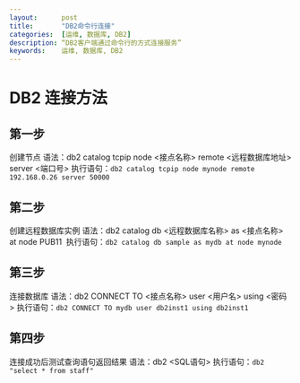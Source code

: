 ```yaml
---
layout:      post
title:       "DB2命令行连接"
categories:  [运维, 数据库, DB2]
description: “DB2客户端通过命令行的方式连接服务”
keywords:    运维, 数据库, DB2
---
```


# DB2 连接方法
## 第一步
创建节点 语法：db2 catalog tcpip node <接点名称> remote <远程数据库地址> server <端口号>
执行语句：`db2 catalog tcpip node mynode remote 192.168.0.26 server 50000`
## 第二步
创建远程数据库实例 语法：db2 catalog db <远程数据库名称> as <接点名称> at node PUB11 
执行语句：`db2 catalog db sample as mydb at node mynode`
## 第三步
连接数据库 语法：db2 CONNECT TO <接点名称> user <用户名> using <密码>
执行语句：`db2 CONNECT TO mydb user db2inst1 using db2inst1`
## 第四步
连接成功后测试查询语句返回结果 语法：db2 <SQL语句>
执行语句：`db2 "select * from staff"`


